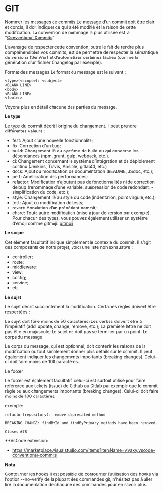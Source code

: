 # GIT

Nommer les messages de commits Le message d’un commit doit être clair et concis,
il doit indiquer ce qui a été modifié et la raison de cette modification. La
convention de nommage la plus utilisée est la “[Conventional Commits](https://www.conventionalcommits.org/en/v1.0.0/)“.

L’avantage de respecter cette convention, outre le fait de rendre plus
compréhensibles vos commits, est de permettre de respecter la sémantique de
versions (SemVer) et d’automatiser certaines tâches (comme la génération d’un
fichier Changelog par exemple).

Format des messages Le format du message est le suivant :

```
<type>(<scope>): <subject>
<BLANK LINE>
<body>
<BLANK LINE>
<footer>
```

Voyons plus en détail chacune des parties du message.

**Le type**

Le type du commit décrit l’origine du changement. Il peut prendre différentes
valeurs :

- feat: Ajout d’une nouvelle fonctionnalité;
- fix: Correction d’un bug;
- build: Changement lié au système de build ou qui concerne les dépendances
  (npm, grunt, gulp, webpack, etc.).
- ci: Changement concernant le système d’intégration et de déploiement continu
  (Jenkins, Travis, Ansible, gitlabCI, etc.)
- docs: Ajout ou modification de documentation (README, JSdoc, etc.);
- perf: Amélioration des performances;
- refactor: Modification n’ajoutant pas de fonctionnalités ni de correction de
  bug (renommage d’une variable, suppression de code redondant, - simplification
  du code, etc.);
- style: Changement lié au style du code (indentation, point virgule, etc.);
- test: Ajout ou modification de tests;
- revert: Annulation d’un précédent commit;
- chore: Toute autre modification (mise à jour de version par exemple). Pour
  chacun des types, vous pouvez également utiliser un système d’emoji comme
  gitmoji. [gitmoji](https://gitmoji.dev)

**Le scope**

Cet élément facultatif indique simplement le contexte du commit. Il s’agit des
composants de notre projet, voici une liste non exhaustive :

- controller;
- route;
- middleware;
- view;
- config;
- service;
- etc.

**Le sujet**

Le sujet décrit succinctement la modification. Certaines règles doivent être
respectées :

Le sujet doit faire moins de 50 caractères; Les verbes doivent être à
l’impératif (add, update, change, remove, etc.); La première lettre ne doit pas
être en majuscule; Le sujet ne doit pas se terminer par un point. Le corps du
message

Le corps du message, qui est optionnel, doit contenir les raisons de la
modification ou tout simplement donner plus détails sur le commit. Il peut
également indiquer les changements importants (breaking changes). Celui-ci doit
faire moins de 100 caractères.

Le footer

Le footer est également facultatif, celui-ci est surtout utilisé pour faire
référence aux tickets (issue) de Github ou Gitlab par exemple que le commit
règle ou aux changements importants (breaking changes). Celui-ci doit faire
moins de 100 caractères.

exemple:

```
refactor(repository): remove deprecated method
 
BREAKING CHANGE: findById and findByPrimary methods have been removed.
 
Closes #78
```

**VsCode extension: 

- https://marketplace.visualstudio.com/items?itemName=vivaxy.vscode-conventional-commits

**Nota**

Contourner les hooks Il est possible de contourner l’utilisation des hooks via
l’option --no-verify de la plupart des commandes git, n’hésitez pas à aller lire
la documentation de chacune des commandes pour en savoir plus.
